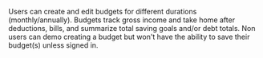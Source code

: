 Users can create and edit budgets for different durations (monthly/annually).
Budgets track gross income and take home after deductions, bills, and summarize total saving goals and/or debt totals. Non users can demo creating a budget but won't have the ability to save their budget(s) unless signed in.
